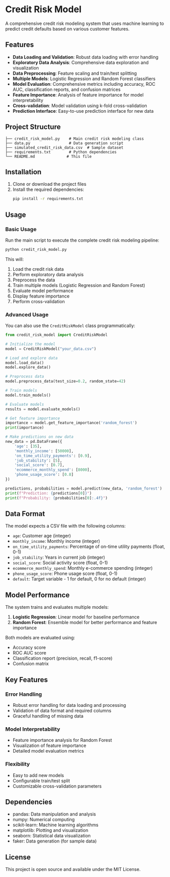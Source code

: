 # Credit Risk Model

A comprehensive credit risk modeling system that uses machine learning to predict credit defaults based on various customer features.

## Features

- **Data Loading and Validation**: Robust data loading with error handling
- **Exploratory Data Analysis**: Comprehensive data exploration and visualization
- **Data Preprocessing**: Feature scaling and train/test splitting
- **Multiple Models**: Logistic Regression and Random Forest classifiers
- **Model Evaluation**: Comprehensive metrics including accuracy, ROC AUC, classification reports, and confusion matrices
- **Feature Importance**: Analysis of feature importance for model interpretability
- **Cross-validation**: Model validation using k-fold cross-validation
- **Prediction Interface**: Easy-to-use prediction interface for new data

## Project Structure

```
├── credit_risk_model.py    # Main credit risk modeling class
├── data.py                 # Data generation script
├── simulated_credit_risk_data.csv  # Sample dataset
├── requirements.txt        # Python dependencies
└── README.md              # This file
```

## Installation

1. Clone or download the project files
2. Install the required dependencies:
   ```bash
   pip install -r requirements.txt
   ```

## Usage

### Basic Usage

Run the main script to execute the complete credit risk modeling pipeline:

```bash
python credit_risk_model.py
```

This will:
1. Load the credit risk data
2. Perform exploratory data analysis
3. Preprocess the data
4. Train multiple models (Logistic Regression and Random Forest)
5. Evaluate model performance
6. Display feature importance
7. Perform cross-validation

### Advanced Usage

You can also use the `CreditRiskModel` class programmatically:

```python
from credit_risk_model import CreditRiskModel

# Initialize the model
model = CreditRiskModel("your_data.csv")

# Load and explore data
model.load_data()
model.explore_data()

# Preprocess data
model.preprocess_data(test_size=0.2, random_state=42)

# Train models
model.train_models()

# Evaluate models
results = model.evaluate_models()

# Get feature importance
importance = model.get_feature_importance('random_forest')
print(importance)

# Make predictions on new data
new_data = pd.DataFrame({
    'age': [35],
    'monthly_income': [50000],
    'on_time_utility_payments': [0.9],
    'job_stability': [5],
    'social_score': [0.7],
    'ecommerce_monthly_spend': [8000],
    'phone_usage_score': [0.8]
})

predictions, probabilities = model.predict(new_data, 'random_forest')
print(f"Prediction: {predictions[0]}")
print(f"Probability: {probabilities[0]:.4f}")
```

## Data Format

The model expects a CSV file with the following columns:

- `age`: Customer age (integer)
- `monthly_income`: Monthly income (integer)
- `on_time_utility_payments`: Percentage of on-time utility payments (float, 0-1)
- `job_stability`: Years in current job (integer)
- `social_score`: Social activity score (float, 0-1)
- `ecommerce_monthly_spend`: Monthly e-commerce spending (integer)
- `phone_usage_score`: Phone usage score (float, 0-1)
- `default`: Target variable - 1 for default, 0 for no default (integer)

## Model Performance

The system trains and evaluates multiple models:

1. **Logistic Regression**: Linear model for baseline performance
2. **Random Forest**: Ensemble model for better performance and feature importance

Both models are evaluated using:
- Accuracy score
- ROC AUC score
- Classification report (precision, recall, f1-score)
- Confusion matrix

## Key Features

### Error Handling
- Robust error handling for data loading and processing
- Validation of data format and required columns
- Graceful handling of missing data

### Model Interpretability
- Feature importance analysis for Random Forest
- Visualization of feature importance
- Detailed model evaluation metrics

### Flexibility
- Easy to add new models
- Configurable train/test split
- Customizable cross-validation parameters

## Dependencies

- pandas: Data manipulation and analysis
- numpy: Numerical computing
- scikit-learn: Machine learning algorithms
- matplotlib: Plotting and visualization
- seaborn: Statistical data visualization
- faker: Data generation (for sample data)

## License

This project is open source and available under the MIT License.
